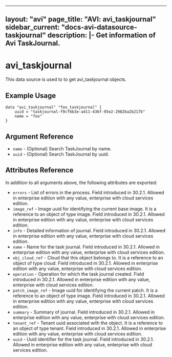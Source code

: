 <!--
    Copyright 2021 VMware, Inc.
    SPDX-License-Identifier: Mozilla Public License 2.0
-->
---
layout: "avi"
page_title: "AVI: avi_taskjournal"
sidebar_current: "docs-avi-datasource-taskjournal"
description: |-
  Get information of Avi TaskJournal.
---

# avi_taskjournal

This data source is used to to get avi_taskjournal objects.

## Example Usage

```hcl
data "avi_taskjournal" "foo_taskjournal" {
    uuid = "taskjournal-f9cf6b3e-a411-436f-95e2-2982ba2b217b"
    name = "foo"
}
```

## Argument Reference

* `name` - (Optional) Search TaskJournal by name.
* `uuid` - (Optional) Search TaskJournal by uuid.

## Attributes Reference

In addition to all arguments above, the following attributes are exported:

* `errors` - List of errors in the process. Field introduced in 30.2.1. Allowed in enterprise edition with any value, enterprise with cloud services edition.
* `image_ref` - Image uuid for identifying the current base image. It is a reference to an object of type image. Field introduced in 30.2.1. Allowed in enterprise edition with any value, enterprise with cloud services edition.
* `info` - Detailed information of journal. Field introduced in 30.2.1. Allowed in enterprise edition with any value, enterprise with cloud services edition.
* `name` - Name for the task journal. Field introduced in 30.2.1. Allowed in enterprise edition with any value, enterprise with cloud services edition.
* `obj_cloud_ref` - Cloud that this object belongs to. It is a reference to an object of type cloud. Field introduced in 30.2.1. Allowed in enterprise edition with any value, enterprise with cloud services edition.
* `operation` - Operation for which the task journal created. Field introduced in 30.2.1. Allowed in enterprise edition with any value, enterprise with cloud services edition.
* `patch_image_ref` - Image uuid for identifying the current patch. It is a reference to an object of type image. Field introduced in 30.2.1. Allowed in enterprise edition with any value, enterprise with cloud services edition.
* `summary` - Summary of journal. Field introduced in 30.2.1. Allowed in enterprise edition with any value, enterprise with cloud services edition.
* `tenant_ref` - Tenant uuid associated with the object. It is a reference to an object of type tenant. Field introduced in 30.2.1. Allowed in enterprise edition with any value, enterprise with cloud services edition.
* `uuid` - Uuid identifier for the task journal. Field introduced in 30.2.1. Allowed in enterprise edition with any value, enterprise with cloud services edition.

